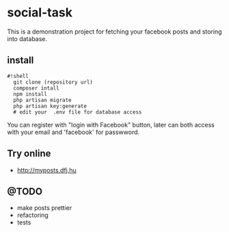 # social-task

This is a demonstration project for fetching your facebook posts and storing into database.


## install
```
#!shell
  git clone (repository url)
  composer intall
  npm install
  php artisan migrate
  php artisan key:generate
  # edit your  .env file for database access
```

You can register with "login with Facebook" button, later can both access with your email and 'facebook' for passwword.

## Try online
 * http://myposts.dfj.hu

## @TODO
 * make posts prettier
 * refactoring
 * tests
